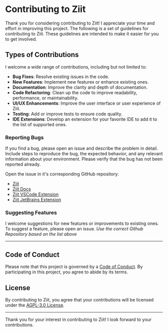 # Contributing to Ziit

Thank you for considering contributing to Ziit! I appreciate your time and effort in improving this project. The following is a set of guidelines for contributing to Ziit. These guidelines are intended to make it easier for you to get involved.

## Types of Contributions

I welcome a wide range of contributions, including but not limited to:

- **Bug Fixes**: Resolve existing issues in the code.
- **New Features**: Implement new features or enhance existing ones.
- **Documentation**: Improve the clarity and depth of documentation.
- **Code Refactoring**: Clean up the code to improve readability, performance, or maintainability.
- **UI/UX Enhancements**: Improve the user interface or user experience of Ziit.
- **Testing**: Add or improve tests to ensure code quality.
- **IDE Extensions**: Develop an extension for your favorite IDE to add it to the list of supported ones.

### Reporting Bugs

If you find a bug, please open an issue and describe the problem in detail. Include steps to reproduce the bug, the expected behavior, and any relevant information about your environment. Please verify that the bug has not been reported already.

<Callout type="info">
Open the issue in it's corresponding GitHub repository:

- [Ziit](https://github.com/0PandaDEV/Ziit/issues)
- [Ziit Docs](https://github.com/0PandaDEV/Ziit-docs/issues)
- [Ziit VSCode Extension](https://github.com/0PandaDEV/Ziit-vscode/issues)
- [Ziit JetBrains Extension](https://github.com/0PandaDEV/Ziit-jetbrains/issues)
</Callout>

### Suggesting Features

I welcome suggestions for new features or improvements to existing ones. To suggest a feature, please open an issue.
_Use the correct Github Repository based on the list above_

---

## Code of Conduct

Please note that this project is governed by a [Code of Conduct](/contribute/code-of-conduct). By participating in this project, you agree to abide by its terms.

## License

By contributing to Ziit, you agree that your contributions will be licensed under the [AGPL-3.0 License](https://github.com/0PandaDEV/Ziit/blob/main/LICENSE).

---

Thank you for your interest in contributing to Ziit! I look forward to your contributions.
